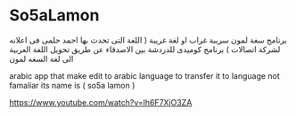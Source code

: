 # So5aLamon

برنامج سغة لمون سريبة غراب او لغة غريبة ( اللغة التى تحدث بها احمد حلمى فى اعلانه لشركة اتصالات ) برنامج كوميدى للدردشة بين الاصدقاء عن طريق تحويل اللغة العربية الى لغة السغه لمون

arabic app that make edit to arabic language to transfer it to language not famaliar its name is ( so5a lamon )


https://www.youtube.com/watch?v=lh6F7XjO3ZA
